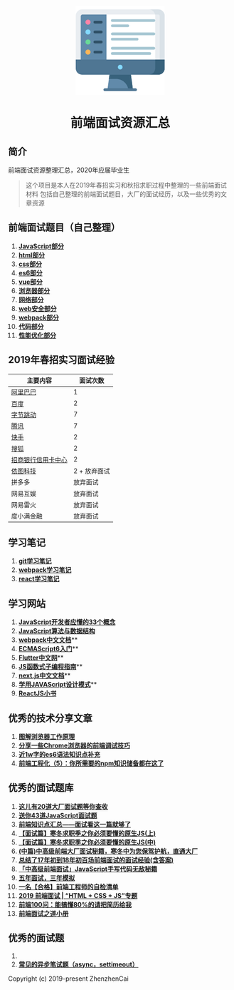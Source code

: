 <h1 align="center">
<br>
  <a href="https://github.com/zhenzhencai/FontEndInterview"><img src="icon.png" alt="前端面试资源汇总" width=200></a>
  <br>
    <br>
  前端面试资源汇总
  <br>
</h1>


## 简介 
前端面试资源整理汇总，2020年应届毕业生
> 这个项目是本人在2019年春招实习和秋招求职过程中整理的一些前端面试材料
> 包括自己整理的前端面试题目，大厂的面试经历，以及一些优秀的文章资源

## 前端面试题目（自己整理）

1. **[JavaScript部分](topic/JavaScript.md)**
2. **[html部分](topic/html.md)**
3. **[css部分](topic/css.md)**
4. **[es6部分](topic/ESsix.md)**
5. **[vue部分](topic/vue.md)**
6. **[浏览器部分](topic/brower.md)**
7. **[网络部分](topic/network.md)**
8. **[web安全部分](topic/webSecurity.md)**
9. **[webpack部分](topic/webpack.md)**
10. **[代码部分](topic/mycode.md)**
11. **[性能优化部分](topic/performance.md)**

## 2019年春招实习面试经验

| 主要内容 | 面试次数 |
| ------ | ------ |
| [阿里巴巴](interview/alibaba.md) | 1 |
| [百度](interview/baidu.md) | 2 |
| [字节跳动](interview/Bytedance.md) | 7 |
| [腾讯](interview/tecent.md) | 7 |
| [快手](interview/kuaishou.md) | 2 |
| [搜狐](interview/sohu.md) | 2 |
| [招商银行信用卡中心](interview/zhaohang.md) | 2 |
| [依图科技](interview/yitu.md) | 2 + 放弃面试 |
| 拼多多 | 放弃面试 |
| 网易互娱 | 放弃面试 |
| 网易雷火 | 放弃面试 |
| 度小满金融 | 放弃面试 |

## 学习笔记

1. **[git学习笔记](study/gitStudy.md)**
2. **[webpack学习笔记](study/webpackStudy.md)**
3. **[react学习笔记](study/reactStudy.md)**

## 学习网站

1. **[JavaScript开发者应懂的33个概念](https://github.com/stephentian/33-js-concepts)**
2. **[JavaScript算法与数据结构](https://github.com/trekhleb/javascript-algorithms/blob/master/README.zh-CN.md)**
3. **[webpack中文文档](https://www.webpackjs.com/guides/getting-started/)****
4. **[ECMAScript6入门](http://es6.ruanyifeng.com/)****
5. **[Flutter中文网](https://flutterchina.club/)****
6. **[JS函数式子编程指南](https://llh911001.gitbooks.io/mostly-adequate-guide-chinese/content/)****
7. **[next.js中文文档](https://nextjs.org/docs)****
8. **[学用JAVAScript设计模式](http://wiki.jikexueyuan.com/project/javascript-design-patterns/)****
9. **[ReactJS小书](http://huziketang.mangojuice.top/books/react/)**

## 优秀的技术分享文章

1. **[图解浏览器工作原理](https://mp.weixin.qq.com/s/X4yAFZBNLwaDUFYaR0Cn5g)**
2. **[分享一些Chrome浏览器的前端调试技巧](https://juejin.im/post/5d09c39ee51d4576bc1a0e07)**
3. **[近1w字的es6语法知识点补充](https://juejin.im/post/5c6234f16fb9a049a81fcca5)**
4. **[前端工程化（5）：你所需要的npm知识储备都在这了](https://juejin.im/post/5d08d3d3f265da1b7e103a4d#heading-44)**


## 优秀的面试题库

1. **[这儿有20道大厂面试题等你查收](https://juejin.im/post/5d124a12f265da1b9163a28d)**
2. **[送你43道JavaScript面试题](https://juejin.im/post/5d0644976fb9a07ed064b0ca)**
3. **[前端知识点汇总——面试看这一篇就够了](https://juejin.im/post/5d06fbc2e51d45106b15ff1f)**
4. **[【面试篇】寒冬求职季之你必须要懂的原生JS(上)](https://juejin.im/post/5cab0c45f265da2513734390)**
5. **[【面试篇】寒冬求职季之你必须要懂的原生JS(中)](https://juejin.im/post/5cbd1e33e51d45789161d053)**
6. **[(中篇)中高级前端大厂面试秘籍，寒冬中为您保驾护航，直通大厂](https://juejin.im/post/5c92f499f265da612647b754)**
7. **[总结了17年初到18年初百场前端面试的面试经验(含答案)](https://juejin.im/post/5b44a485e51d4519945fb6b7)**
8. **[「中高级前端面试」JavaScript手写代码无敌秘籍](https://juejin.im/post/5c9c3989e51d454e3a3902b6)**
9. **[五年面试，三年模拟](https://juejin.im/post/5ca0425e51882567ce181037)**
10. **[一名【合格】前端工程师的自检清单](https://juejin.im/post/5cc1da82f265da036023b628)**
11. **[2019 前端面试 | “HTML + CSS + JS”专题](https://juejin.im/post/5ce4171ff265da1bd04eb4f3)**
12. **[前端100问：能搞懂80%的请把简历给我](https://juejin.im/post/5d23e750f265da1b855c7bbe)**
13. **[前端面试之道小册](https://yuchengkai.cn/docs/frontend/#%E5%86%85%E7%BD%AE%E7%B1%BB%E5%9E%8B)**

## 优秀的面试题
1. **[]()**
1. **[常见的异步笔试题（async，settimeout）](https://github.com/Advanced-Frontend/Daily-Interview-Question/issues/7)**


Copyright (c) 2019-present ZhenzhenCai
